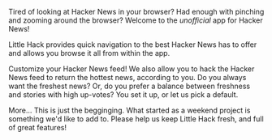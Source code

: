 Tired of looking at Hacker News in your browser?  Had enough with pinching and zooming around the browser?  Welcome to the *unofficial* app for Hacker News!

Little Hack provides quick navigation to the best Hacker News has to offer and allows you browse it all from within the app.  

Customize your Hacker News feed!
We also allow you to hack the Hacker News feed to return the hottest news, according to you.  Do you always want the freshest news?  Or, do you prefer a balance between freshness and stories with high up-votes?  You set it up, or let us pick a default.    

More...
This is just the begginging.  What started as a weekend project is something we'd like to add to.  Please help us keep Little Hack fresh, and full of great features!
